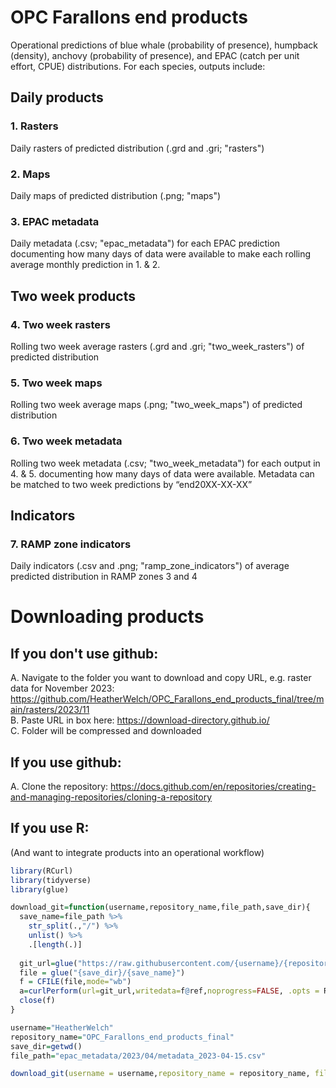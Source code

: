# OPC Farallons end products  
Operational predictions of blue whale (probability of presence), humpback (density), anchovy (probability of presence), and EPAC (catch per unit effort, CPUE) distributions. For each species, outputs include:  

## Daily products  
### 1. Rasters  
Daily rasters of predicted distribution (.grd and .gri; "rasters")   
### 2. Maps  
Daily maps of predicted distribution (.png; "maps")   
### 3. EPAC metadata    
Daily metadata (.csv; "epac_metadata") for each EPAC prediction documenting how many days of data were available to make each rolling average monthly prediction in 1. & 2.    

## Two week products    
### 4. Two week rasters  
Rolling two week average rasters (.grd and .gri; "two_week_rasters") of predicted distribution    
### 5. Two week maps  
Rolling two week average maps (.png; "two_week_maps") of predicted distribution    
### 6. Two week metadata  
Rolling two week metadata (.csv; "two_week_metadata") for each output in 4. & 5. documenting how many days of data were available. Metadata can be matched to two week predictions by “end20XX-XX-XX”  

## Indicators  
### 7. RAMP zone indicators  
Daily indicators (.csv and .png; "ramp_zone_indicators") of average predicted distribution in RAMP zones 3 and 4    

# Downloading products 
## If you don't use github: 
A. Navigate to the folder you want to download and copy URL, e.g. raster data for November 2023: https://github.com/HeatherWelch/OPC_Farallons_end_products_final/tree/main/rasters/2023/11  
B. Paste URL in box here: https://download-directory.github.io/  
C. Folder will be compressed and downloaded  

## If you use github:  
A. Clone the repository: https://docs.github.com/en/repositories/creating-and-managing-repositories/cloning-a-repository

## If you use R: 
(And want to integrate products into an operational workflow)

```r
library(RCurl)
library(tidyverse)
library(glue)

download_git=function(username,repository_name,file_path,save_dir){
  save_name=file_path %>% 
    str_split(.,"/") %>% 
    unlist() %>% 
    .[length(.)]
  
  git_url=glue("https://raw.githubusercontent.com/{username}/{repository_name}/main/{file_path}")
  file = glue("{save_dir}/{save_name}")
  f = CFILE(file,mode="wb")
  a=curlPerform(url=git_url,writedata=f@ref,noprogress=FALSE, .opts = RCurl::curlOptions(ssl.verifypeer=FALSE))
  close(f)
}

username="HeatherWelch"
repository_name="OPC_Farallons_end_products_final"
save_dir=getwd()
file_path="epac_metadata/2023/04/metadata_2023-04-15.csv"

download_git(username = username,repository_name = repository_name, file_path = file_path, save_dir = save_dir)

```



